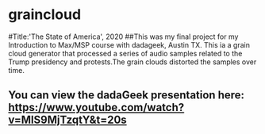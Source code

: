 # graincloud
#Title:'The State of America', 2020
##This was my final project for my Introduction to Max/MSP course with dadageek, Austin TX. This ia a grain cloud generator that processed a series of audio samples related to the Trump presidency and protests.The grain clouds distorted the samples over time.
## You can view the dadaGeek presentation here: https://www.youtube.com/watch?v=MlS9MjTzqtY&t=20s
